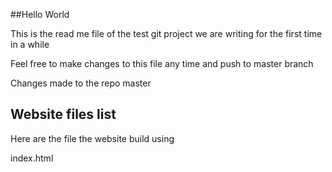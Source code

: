 ##Hello World

This is the read me file of the test git project we are writing for the first time in a while


Feel free to make changes to this file any time and push to master branch


Changes made to the repo master
## Website files list
Here are the file the website build using

index.html
